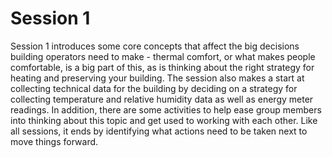 # Session 1

Session 1 introduces some core concepts that affect the big decisions building operators need to make - thermal comfort, or what makes people comfortable, is a big part of this, as is thinking about the right strategy for heating and preserving your building.  The session also makes a start at collecting technical data for the building by deciding on a strategy for collecting temperature and relative humidity data as well as energy meter readings.  In addition, there are some activities to help ease group members into thinking about this topic and get used to working with each other. Like all sessions, it ends by identifying what actions need to be taken next to move things forward.
